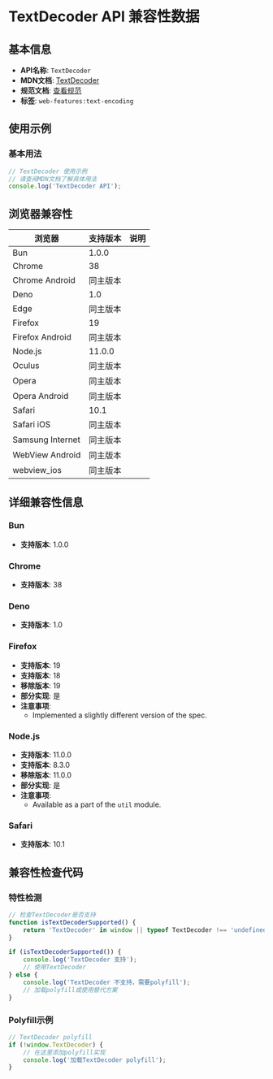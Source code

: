 # TextDecoder API 兼容性数据

## 基本信息

- **API名称**: `TextDecoder`
- **MDN文档**: [TextDecoder](https://developer.mozilla.org/docs/Web/API/TextDecoder)
- **规范文档**: [查看规范](https://encoding.spec.whatwg.org/#interface-textdecoder)
- **标签**: `web-features:text-encoding`

## 使用示例

### 基本用法

```javascript
// TextDecoder 使用示例
// 请查阅MDN文档了解具体用法
console.log('TextDecoder API');
```

## 浏览器兼容性

| 浏览器 | 支持版本 | 说明 |
|--------|----------|------|
| Bun | 1.0.0 |  |
| Chrome | 38 |  |
| Chrome Android | 同主版本 |  |
| Deno | 1.0 |  |
| Edge | 同主版本 |  |
| Firefox | 19 |  |
| Firefox Android | 同主版本 |  |
| Node.js | 11.0.0 |  |
| Oculus | 同主版本 |  |
| Opera | 同主版本 |  |
| Opera Android | 同主版本 |  |
| Safari | 10.1 |  |
| Safari iOS | 同主版本 |  |
| Samsung Internet | 同主版本 |  |
| WebView Android | 同主版本 |  |
| webview_ios | 同主版本 |  |

## 详细兼容性信息

### Bun

- **支持版本**: 1.0.0

### Chrome

- **支持版本**: 38

### Deno

- **支持版本**: 1.0

### Firefox

- **支持版本**: 19
- **支持版本**: 18
- **移除版本**: 19
- **部分实现**: 是
- **注意事项**:
  - Implemented a slightly different version of the spec.

### Node.js

- **支持版本**: 11.0.0
- **支持版本**: 8.3.0
- **移除版本**: 11.0.0
- **部分实现**: 是
- **注意事项**:
  - Available as a part of the `util` module.

### Safari

- **支持版本**: 10.1

## 兼容性检查代码

### 特性检测

```javascript
// 检查TextDecoder是否支持
function isTextDecoderSupported() {
    return 'TextDecoder' in window || typeof TextDecoder !== 'undefined';
}

if (isTextDecoderSupported()) {
    console.log('TextDecoder 支持');
    // 使用TextDecoder
} else {
    console.log('TextDecoder 不支持，需要polyfill');
    // 加载polyfill或使用替代方案
}
```

### Polyfill示例

```javascript
// TextDecoder polyfill
if (!window.TextDecoder) {
    // 在这里添加polyfill实现
    console.log('加载TextDecoder polyfill');
}
```


